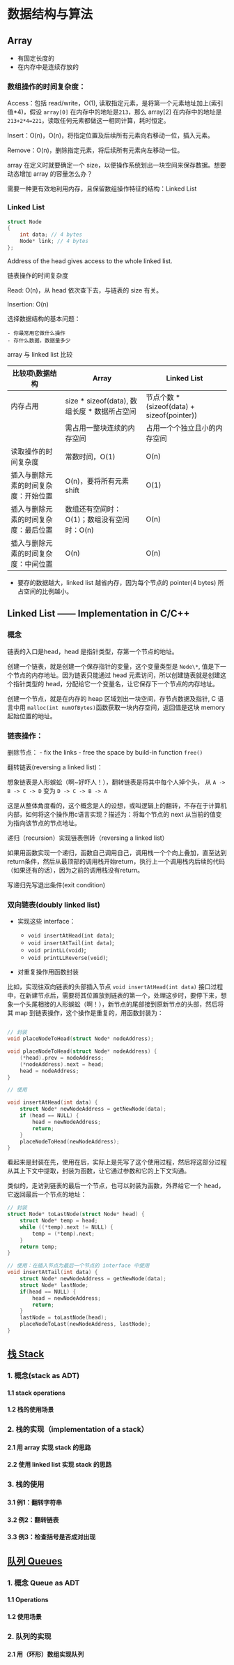 # 数据结构与算法

## Array

- 有固定长度的
- 在内存中是连续存放的

### 数组操作的时间复杂度：

Access：包括 read/write，O(1), 读取指定元素，是将第一个元素地址加上(索引值\*4)，假设 `array[0]` 在内存中的地址是`213`，那么 array[2] 在内存中的地址是`213+2*4=221`，读取任何元素都做这一相同计算，耗时恒定。

Insert：O(n)，O(n)，将指定位置及后续所有元素向右移动一位，插入元素。

Remove：O(n)，删除指定元素，将后续所有元素向左移动一位。

array 在定义时就要确定一个 size，以便操作系统划出一块空间来保存数据。想要动态增加 array 的容量怎么办？

需要一种更有效地利用内存，且保留数组操作特征的结构：Linked List

### Linked List

```c++
struct Node
{
	int data; // 4 bytes
	Node* link; // 4 bytes
};
```

Address of the head gives access to the whole linked list.

链表操作的时间复杂度

Read: O(n)，从 head 依次查下去，与链表的 size 有关。

Insertion: O(n)

选择数据结构的基本问题：

	- 你最常用它做什么操作
	- 存什么数据，数据量多少

array 与 linked list 比较

| 比较项\\数据结构| Array | Linked List|
|---|---|---|
|内存占用   | size * sizeof(data), 数组长度 * 数据所占空间 |  节点个数 * (sizeof(data) + sizeof(pointer))  |
|   | 需占用一整块连续的内存空间 |  占用一个个独立且小的内存空间  |
|读取操作的时间复杂度   | 常数时间，O(1)  |  O(n)  |
|插入与删除元素的时间复杂度：开始位置   |  O(n)，要将所有元素 shift |  O(1)  |
|插入与删除元素的时间复杂度：最后位置   |  数组还有空间时：O(1)；数组没有空间时：O(n) |  O(n)  |
|插入与删除元素的时间复杂度：中间位置   |  O(n) |  O(n)  |

- 要存的数据越大，linked list 越省内存，因为每个节点的 pointer(4 bytes) 所占空间的比例越小。

## Linked List —— Implementation in C/C++

### 概念

链表的入口是head，head 是指针类型，存第一个节点的地址。

创建一个链表，就是创建一个保存指针的变量，这个变量类型是 `Node\*`, 值是下一个节点的内存地址。因为链表只能通过 head 元素访问，所以创建链表就是创建这个指针类型的 head，分配给它一个变量名，让它保存下一个节点的内存地址。

创建一个节点，就是在内存的 heap 区域划出一块空间，存节点数据及指针, C 语言中用 `malloc(int numOfBytes)`函数获取一块内存空间，返回值是这块 memory 起始位置的地址。

### 链表操作：

删除节点：
	- fix the links 
	- free the space by build-in function `free()` 

翻转链表(reversing a linked list)：
	
想象链表是人形蜈蚣（啊~好吓人！），翻转链表是将其中每个人掉个头，
	从 `A -> B -> C -> D` 变为 `D -> C -> B -> A` 

这是从整体角度看的，这个概念是人的设想，或叫逻辑上的翻转，不存在于计算机内部，如何将这个操作用c语言实现？描述为：将每个节点的 next 从当前的值变为指向该节点的节点地址。

递归（recursion）实现链表倒转（reversing a linked list）

如果用函数实现一个递归，函数自己调用自己，调用栈一个个向上叠加，直至达到return条件，然后从最顶部的调用栈开始return，执行上一个调用栈内后续的代码（如果还有的话），因为之前的调用栈没有return。

写递归先写退出条件(exit condition)

### 双向链表(doubly linked list)

- 实现这些 interface：
	- `void insertAtHead(int data)`;
	- `void insertAtTail(int data)`;
	- `void printLL(void)`;
	- `void printLLReverse(void)`;

- 对重复操作用函数封装

比如，实现往双向链表的头部插入节点 `void insertAtHead(int data)` 接口过程中，在新建节点后，需要将其位置放到链表的第一个，处理这步时，要停下来，想象一个头尾相接的人形蜈蚣（啊！），新节点的尾部接到原新节点的头部，然后将其 map 到链表操作，这个操作是重复的，用函数封装为：

```c

// 封装
void placeNodeToHead(struct Node* nodeAddress);

void placeNodeToHead(struct Node* nodeAddress) {
    (*head).prev = nodeAddress;
    (*nodeAddress).next = head;
    head = nodeAddress;
}

// 使用

void insertAtHead(int data) {
    struct Node* newNodeAddress = getNewNode(data);
    if (head == NULL) {
        head = newNodeAddress;
        return;
    }
    placeNodeToHead(newNodeAddress);
}
```

看起来是封装在先，使用在后，实际上是先写了这个使用过程，然后将这部分过程从其上下文中提取，封装为函数，让它通过参数和它的上下文沟通。

类似的，走访到链表的最后一个节点，也可以封装为函数，外界给它一个 head，它返回最后一个节点的地址：

```c
// 封装
struct Node* toLastNode(struct Node* head) {
    struct Node* temp = head;
    while ((*temp).next != NULL) {
        temp = (*temp).next;
    }
    return temp;
}

// 使用：在插入节点为最后一个节点的 interface 中使用
void insertAtTail(int data) {
    struct Node* newNodeAddress = getNewNode(data);
    struct Node* lastNode;
    if(head == NULL) {
        head = newNodeAddress;
        return;
    }
    lastNode = toLastNode(head);
    placeNodeToLast(newNodeAddress, lastNode);
}
```

## [栈 Stack](./3_stack/stack.md)

### 1. 概念(stack as ADT)

#### 1.1 stack operations

#### 1.2 栈的使用场景

### 2. 栈的实现（implementation of a stack）

#### 2.1 用 array 实现 stack 的思路

#### 2.2 使用 linked list 实现 stack 的思路

### 3. 栈的使用

#### 3.1 例1：翻转字符串

#### 3.2 例2：翻转链表

#### 3.3 例3：检查括号是否成对出现

## [队列 Queues](./4_queues/queues.md)

### 1. 概念 Queue as ADT

#### 1.1 Operations

#### 1.2 使用场景

### 2. 队列的实现

#### 2.1 用（环形）数组实现队列







